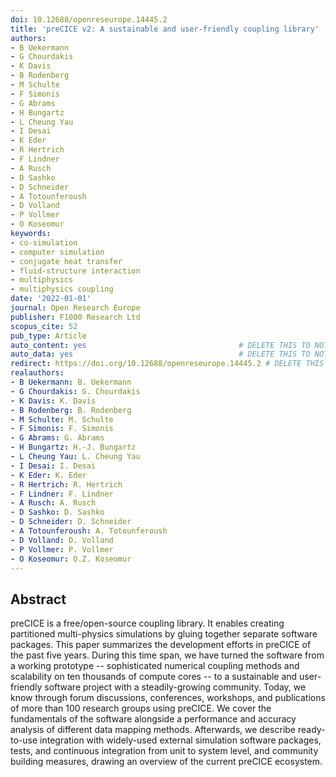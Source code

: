 ```yaml
---
doi: 10.12688/openreseurope.14445.2
title: 'preCICE v2: A sustainable and user-friendly coupling library'
authors:
- B Uekermann
- G Chourdakis
- K Davis
- B Rodenberg
- M Schulte
- F Simonis
- G Abrams
- H Bungartz
- L Cheung Yau
- I Desai
- K Eder
- R Hertrich
- F Lindner
- A Rusch
- D Sashko
- D Schneider
- A Totounferoush
- D Volland
- P Vollmer
- O Koseomur
keywords:
- co-simulation
- computer simulation
- conjugate heat transfer
- fluid-structure interaction
- multiphysics
- multiphysics coupling
date: '2022-01-01'
journal: Open Research Europe
publisher: F1000 Research Ltd
scopus_cite: 52
pub_type: Article
auto_content: yes                                  # DELETE THIS TO NOT AUTO GENERATE CONTENT
auto_data: yes                                     # DELETE THIS TO NOT AUTO GENERATE METADATA
redirect: https://doi.org/10.12688/openreseurope.14445.2 # DELETE THIS TO NOT REDIRECT
realauthors:
- B Uekermann: B. Uekermann
- G Chourdakis: G. Chourdakis
- K Davis: K. Davis
- B Rodenberg: B. Rodenberg
- M Schulte: M. Schulte
- F Simonis: F. Simonis
- G Abrams: G. Abrams
- H Bungartz: H.-J. Bungartz
- L Cheung Yau: L. Cheung Yau
- I Desai: I. Desai
- K Eder: K. Eder
- R Hertrich: R. Hertrich
- F Lindner: F. Lindner
- A Rusch: A. Rusch
- D Sashko: D. Sashko
- D Schneider: D. Schneider
- A Totounferoush: A. Totounferoush
- D Volland: D. Volland
- P Vollmer: P. Vollmer
- O Koseomur: O.Z. Koseomur
---
```



## Abstract
preCICE is a free/open-source coupling library. It enables creating partitioned multi-physics simulations by gluing together separate software packages. This paper summarizes the development efforts in preCICE of the past five years. During this time span, we have turned the software from a working prototype -- sophisticated numerical coupling methods and scalability on ten thousands of compute cores -- to a sustainable and user-friendly software project with a steadily-growing community. Today, we know through forum discussions, conferences, workshops, and publications of more than 100 research groups using preCICE. We cover the fundamentals of the software alongside a performance and accuracy analysis of different data mapping methods. Afterwards, we describe ready-to-use integration with widely-used external simulation software packages, tests, and continuous integration from unit to system level, and community building measures, drawing an overview of the current preCICE ecosystem.
